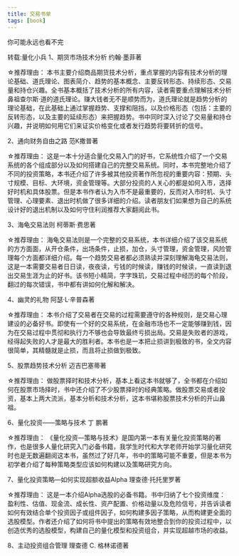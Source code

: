 ```yaml
---
title: 交易书单
tags: [book]
---
```

你可能永远也看不完
<!-- more -->
转载:量化小兵
1、期货市场技术分析 约翰·墨菲著

☆推荐理由：
	本书主要介绍商品期货技术分析，重点掌握的内容有技术分析的理论基础、道氏理论、图表简介、趋势的基本概念、主要反转形态、持续形态、交易量和持仓兴趣。全书基本概括了技术分析的所有内容，读者需要重点理解技术分析鼻祖查尔斯·道的道氏理论。赚大钱者无不是顺势而为，道氏理论就是趋势分析的理论基础，在此基础上通过掌握趋势、支撑和阻挡，以及价格形态（包括：主要的反转形态，以及主要的延续形态）来把握趋势。书中同时深入讨论了交易量和持仓兴趣，并说明如何用它们来证实价格变化或者发行趋势将要转折的信号。

2、通向财务自由之路 范K撒普著
 
☆推荐理由：
        这是一本十分适合量化交易入门的好书，它系统性介绍了一个交易系统的各个组成部分以及如何搭建自己的完整交易系统。同时，本书完整地介绍了不同的投资策略，本书还介绍了许多被其他投资著作所忽视的重要内容：预期、头寸规模、目标、大环境，资金管理等。大部分投资的人关心的都是如何入市，选择好时机和具体股票。但是本书作者认为入市不是最重要的，反而对入市时机、头寸管理、心理要素、退出时机做了很多详细的介绍。读者朋友们如果想为自己的系统设计好的退出机制以及如何守住利润推荐大家翻阅此书。

3、海龟交易法则 柯蒂斯·费思著
 

☆推荐理由：
	海龟交易法则是一个完整的交易系统，本书详细介绍了该交易系统的方方面面，从开仓条件，出场条件，止损，加仓，头寸管理，资金管理，风险管理每个方面都详细介绍。每一个趋势交易者都必须熟读并深刻理解海龟交易法则，这是一本需要交易者日日读，夜夜读，亏钱的时候读，赚钱的时候读，一直读到退出交易生涯为止的好书。该书短小精简，字字珠玑，交易过程中经历的每个阶段，翻过的每次错误，书中都有讲如何化解和解决。

4、幽灵的礼物 阿瑟·L·辛普森著


☆推荐理由：
	本书介绍了交易者在交易的过程需要遵守的各种规则，是交易心理建设的必备好书。即使有一个好的交易系统，在金融市场也不一定能够赚到钱，因为在交易过程中贯彻和执行力不够也会导致最终亏损出局。交易是失败者的游戏，经得起失败的人才是最大的胜利者。本书也是一本把止损讲到极致的书，全文内容很简单，其精髓就是止损，而且将止损做到极致。

5、股票趋势技术分析 迈吉巴塞蒂著


☆推荐理由：
	做股票择时和技术分析，基本上看这本书就够了，全书都在介绍如何在股票市场择时，书中还介绍了不少股票择时的经典策略。做股票交易或者投资，基本上两大流派，基本分析和技术分析，这本书堪称股票技术分析的开山鼻祖。

6、量化投资——策略与技术 丁 鹏著
 

☆推荐理由：
        《量化投资—策略与技术》是国内第一本有关量化投资策略的著作，也是很多人量化研究入门必备书籍，我学生时代和大学老师开始学习量化研究时也是无数遍翻阅这本书，虽然过了好几年，书中的策略可能不重要，但是本书为初学者介绍了每种策略类型应该如何构建以及策略研究方向。

7、量化投资策略—如何实现超额收益Alpha 理查德·托托里罗著

 

☆推荐理由：
        这是一本介绍Alpha选股的必备书籍。书中归纳了七个投资维度：盈利性、估值、现金流、成长性、资产配置、价格动量以及危险信号，并告诉读者如何有效结合单个投资因子或组件因子，如何构建多因子策略，从而构建更全面的选股模型。作者还介绍了如何将书中提出的策略有效地整合到你的投资过程中，以创造优秀的选股模型，构建自己的量化模型和投资组合，并实现超越市场的收益。

8、主动投资组合管理 理查德 C. 格林诺德著